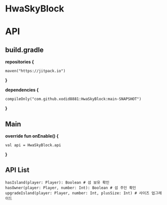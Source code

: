 # HwaSkyBlock

# API

## build.gradle

**repositories {**

    maven("https://jitpack.io")
    
**}**

**dependencies {**

    compileOnly("com.github.xodid8881:HwaSkyBlock:main-SNAPSHOT")
    
**}**


## Main

**override fun onEnable() {**

    val api = HwaSkyBlock.api
    
**}**

## API List

    hasIsland(player: Player): Boolean # 섬 보유 확인
    hasOwner(player: Player, number: Int): Boolean # 섬 주인 확인
    upgradeIsland(player: Player, number: Int, plusSize: Int) # 사이즈 업그레이드
